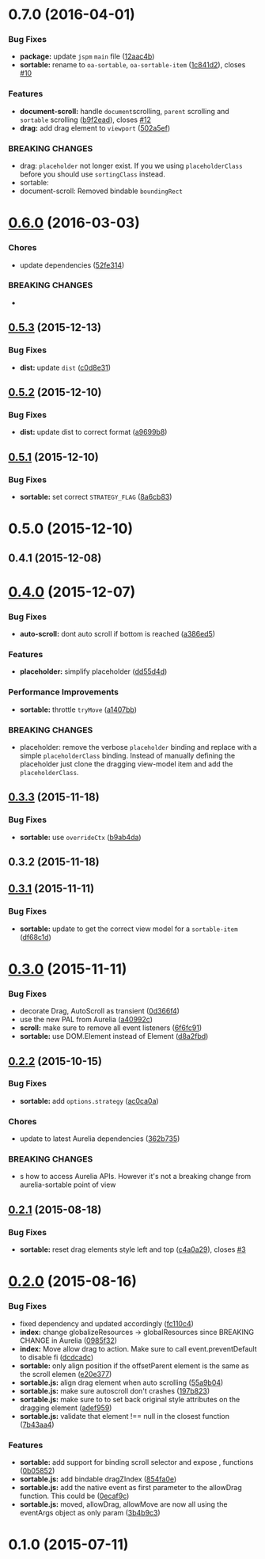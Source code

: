 <a name="0.7.0"></a>
# 0.7.0 (2016-04-01)


### Bug Fixes

* **package:** update `jspm` `main` file ([12aac4b](https://github.com/oribella/aurelia-sortable/commit/12aac4b))
* **sortable:** rename to `oa-sortable`, `oa-sortable-item` ([1c841d2](https://github.com/oribella/aurelia-sortable/commit/1c841d2)), closes [#10](https://github.com/oribella/aurelia-sortable/issues/10)

### Features

* **document-scroll:** handle `document`scrolling, `parent` scrolling and `sortable` scrolling ([b9f2ead](https://github.com/oribella/aurelia-sortable/commit/b9f2ead)), closes [#12](https://github.com/oribella/aurelia-sortable/issues/12)
* **drag:** add drag element to `viewport` ([502a5ef](https://github.com/oribella/aurelia-sortable/commit/502a5ef))


### BREAKING CHANGES

* drag: `placeholder` not longer exist. If you we using `placeholderClass` before you should use `sortingClass` instead.
* sortable: 
* document-scroll: Removed bindable `boundingRect`



<a name="0.6.0"></a>
# [0.6.0](https://github.com/oribella/aurelia-sortable/compare/52fe314...v0.6.0) (2016-03-03)


### Chores

* update dependencies ([52fe314](https://github.com/oribella/aurelia-sortable/commit/52fe314))


### BREAKING CHANGES

* 



<a name="0.5.3"></a>
## [0.5.3](https://github.com/oribella/aurelia-sortable/compare/c0d8e31...v0.5.3) (2015-12-13)


### Bug Fixes

* **dist:** update `dist` ([c0d8e31](https://github.com/oribella/aurelia-sortable/commit/c0d8e31))



<a name="0.5.2"></a>
## [0.5.2](https://github.com/oribella/aurelia-sortable/compare/a9699b8...v0.5.2) (2015-12-10)


### Bug Fixes

* **dist:** update dist to correct format ([a9699b8](https://github.com/oribella/aurelia-sortable/commit/a9699b8))



<a name="0.5.1"></a>
## [0.5.1](https://github.com/oribella/aurelia-sortable/compare/8a6cb83...v0.5.1) (2015-12-10)


### Bug Fixes

* **sortable:** set correct `STRATEGY_FLAG` ([8a6cb83](https://github.com/oribella/aurelia-sortable/commit/8a6cb83))



<a name="0.5.0"></a>
# 0.5.0 (2015-12-10)




<a name="0.4.1"></a>
## 0.4.1 (2015-12-08)




<a name="0.4.0"></a>
# [0.4.0](https://github.com/oribella/aurelia-sortable/compare/a1407bb...v0.4.0) (2015-12-07)


### Bug Fixes

* **auto-scroll:** dont auto scroll if bottom is reached ([a386ed5](https://github.com/oribella/aurelia-sortable/commit/a386ed5))

### Features

* **placeholder:** simplify placeholder ([dd55d4d](https://github.com/oribella/aurelia-sortable/commit/dd55d4d))

### Performance Improvements

* **sortable:** throttle `tryMove` ([a1407bb](https://github.com/oribella/aurelia-sortable/commit/a1407bb))


### BREAKING CHANGES

* placeholder: remove the verbose `placeholder` binding and replace with a simple `placeholderClass` binding. Instead of manually defining the placeholder just clone the dragging view-model item and add the `placeholderClass`.



<a name="0.3.3"></a>
## [0.3.3](https://github.com/oribella/aurelia-sortable/compare/b9ab4da...v0.3.3) (2015-11-18)


### Bug Fixes

* **sortable:** use `overrideCtx` ([b9ab4da](https://github.com/oribella/aurelia-sortable/commit/b9ab4da))



<a name="0.3.2"></a>
## 0.3.2 (2015-11-18)




<a name="0.3.1"></a>
## [0.3.1](https://github.com/oribella/aurelia-sortable/compare/df68c1d...v0.3.1) (2015-11-11)


### Bug Fixes

* **sortable:** update to get the correct view model for a `sortable-item` ([df68c1d](https://github.com/oribella/aurelia-sortable/commit/df68c1d))



<a name="0.3.0"></a>
# [0.3.0](https://github.com/oribella/aurelia-sortable/compare/a40992c...v0.3.0) (2015-11-11)


### Bug Fixes

* decorate Drag, AutoScroll as transient ([0d366f4](https://github.com/oribella/aurelia-sortable/commit/0d366f4))
* use the new PAL from Aurelia ([a40992c](https://github.com/oribella/aurelia-sortable/commit/a40992c))
* **scroll:** make sure to remove all event listeners ([6f6fc91](https://github.com/oribella/aurelia-sortable/commit/6f6fc91))
* **sortable:** use DOM.Element instead of Element ([d8a2fbd](https://github.com/oribella/aurelia-sortable/commit/d8a2fbd))



<a name="0.2.2"></a>
## [0.2.2](https://github.com/oribella/aurelia-sortable/compare/ac0ca0a...v0.2.2) (2015-10-15)


### Bug Fixes

* **sortable:** add `options.strategy` ([ac0ca0a](https://github.com/oribella/aurelia-sortable/commit/ac0ca0a))

### Chores

* update to latest Aurelia dependencies ([362b735](https://github.com/oribella/aurelia-sortable/commit/362b735))


### BREAKING CHANGES

* s how to access Aurelia APIs. However it's not a breaking change from aurelia-sortable point of view



<a name="0.2.1"></a>
## [0.2.1](https://github.com/oribella/aurelia-sortable/compare/c4a0a29...v0.2.1) (2015-08-18)


### Bug Fixes

* **sortable:** reset drag elements style left and top ([c4a0a29](https://github.com/oribella/aurelia-sortable/commit/c4a0a29)), closes [#3](https://github.com/oribella/aurelia-sortable/issues/3)



<a name="0.2.0"></a>
# [0.2.0](https://github.com/oribella/aurelia-sortable/compare/dcdcadc...v0.2.0) (2015-08-16)


### Bug Fixes

* fixed  dependency and updated accordingly ([fc110c4](https://github.com/oribella/aurelia-sortable/commit/fc110c4))
* **index:** change globalizeResources -> globalResources since BREAKING CHANGE in Aurelia ([0985f32](https://github.com/oribella/aurelia-sortable/commit/0985f32))
* **index:** Move allow drag to  action. Make sure to call event.preventDefault to disable fi ([dcdcadc](https://github.com/oribella/aurelia-sortable/commit/dcdcadc))
* **sortable:** only align position if the offsetParent element is the same as the scroll elemen ([e20e377](https://github.com/oribella/aurelia-sortable/commit/e20e377))
* **sortable.js:** align drag element when auto scrolling ([55a9b04](https://github.com/oribella/aurelia-sortable/commit/55a9b04))
* **sortable.js:** make sure autoscroll don't crashes ([197b823](https://github.com/oribella/aurelia-sortable/commit/197b823))
* **sortable.js:** make sure to to set back original style attributes on the dragging element ([adef959](https://github.com/oribella/aurelia-sortable/commit/adef959))
* **sortable.js:** validate that element !== null in the closest function ([7b43aa4](https://github.com/oribella/aurelia-sortable/commit/7b43aa4))

### Features

* **sortable:** add support for binding scroll selector and expose ,  functions ([0b05852](https://github.com/oribella/aurelia-sortable/commit/0b05852))
* **sortable.js:** add bindable dragZIndex ([854fa0e](https://github.com/oribella/aurelia-sortable/commit/854fa0e))
* **sortable.js:** add the native event as first parameter to the allowDrag function. This could be ([0ecaf9c](https://github.com/oribella/aurelia-sortable/commit/0ecaf9c))
* **sortable.js:** moved, allowDrag, allowMove are now all using the eventArgs object as only param ([3b4b9c3](https://github.com/oribella/aurelia-sortable/commit/3b4b9c3))



<a name="0.1.0"></a>
# 0.1.0 (2015-07-11)




